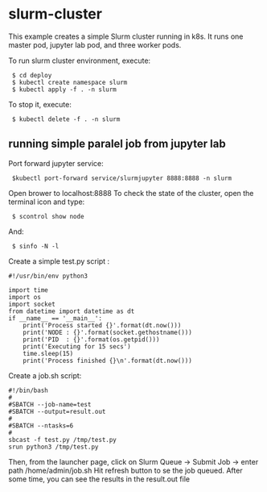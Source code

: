 # slurm-cluster
This example creates a simple Slurm cluster running in k8s. It runs one master pod, jupyter lab pod, and three worker pods.


To run slurm cluster environment, execute:

     $ cd deploy
     $ kubectl create namespace slurm
     $ kubectl apply -f . -n slurm

To stop it, execute:

     $ kubectl delete -f . -n slurm

## running simple paralel job from jupyter lab

Port forward jupyter service:

     $kubectl port-forward service/slurmjupyter 8888:8888 -n slurm

Open brower to localhost:8888
To check the state of the cluster, open the terminal icon and type:

     $ scontrol show node

And: 

     $ sinfo -N -l

Create a simple test.py script :

```
#!/usr/bin/env python3
  
import time
import os
import socket
from datetime import datetime as dt
if __name__ == '__main__':
    print('Process started {}'.format(dt.now()))
    print('NODE : {}'.format(socket.gethostname()))
    print('PID  : {}'.format(os.getpid()))
    print('Executing for 15 secs')
    time.sleep(15)
    print('Process finished {}\n'.format(dt.now()))
```

Create a job.sh script:

```
#!/bin/bash
#
#SBATCH --job-name=test
#SBATCH --output=result.out
#
#SBATCH --ntasks=6
#
sbcast -f test.py /tmp/test.py
srun python3 /tmp/test.py
```

Then, from the launcher page, click on Slurm Queue ->  Submit Job -> enter path /home/admin/job.sh
Hit refresh button to se the job queued.
After some time, you can see the results in the result.out file





